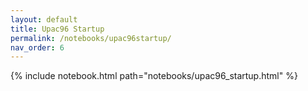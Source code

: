 ```yaml
---
layout: default
title: Upac96 Startup
permalink: /notebooks/upac96startup/
nav_order: 6
---
```

{% include notebook.html path="notebooks/upac96_startup.html" %}